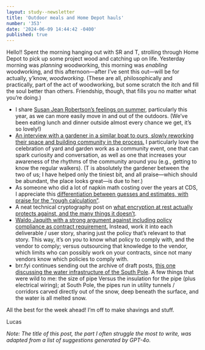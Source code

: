 ```yaml
---
layout: study--newsletter
title: 'Outdoor meals and Home Depot hauls'
number: '353'
date: '2024-06-09 14:44:42 -0400'
published: true
---
```


Hello!! Spent the morning hanging out with SR and T, strolling through Home Depot to pick up some project wood and catching up on life. Yesterday morning was _planning_ woodworking, this morning was _enabling_ woodworking, and this afternoon—after I’ve sent this out—will be for actually, y’know, _woodworking_. (These are all, philosophically and practically, part of the act of woodworking, but some scratch the itch and fill the soul better than others. Friendship, though, that fills you no matter what you’re doing.)

- I share [Susan Jean Robertson’s feelings on summer](https://www.susanjeanrobertson.com/notes/summer/), particularly this year, as we can more easily move in and out of the outdoors. (We’ve been eating lunch and dinner outside almost every chance we get, it’s so lovely!)
- [An interview with a gardener in a similar boat to ours, slowly reworking their space and building community in the process.](https://annehelen.substack.com/p/year-one-lawn-removal) I particularly love the celebration of yard and garden work as a community event, one that can spark curiosity and conversation, as well as one that increases your awareness of the rhythms of the community around you (e.g., getting to know the regular walkers). (T is absolutely the gardener between the two of us; I have helped only the tiniest bit, and all praise—which should be abundant, the place looks great—is due to her.)
- As someone who did a lot of napkin math costing over the years at CDS, I appreciate this [differentiation between guesses and estimates, with praise for the “rough calculation”](https://www.simplermachines.com/estimates-arent-guesses/).
- A neat technical cryptography post on [what encryption at rest actually protects against, and the many things it doesn’t](https://scottarc.blog/2024/06/02/encryption-at-rest-whose-threat-model-is-it-anyway/).
- [Waldo Jaquith with a strong argument against including policy compliance as contract requirement.](https://waldo.jaquith.org/blog/2024/06/outsourcing-compliance/) Instead, work it into each deliverable / user story, sharing just the policy that’s relevant to that story. This way, it’s on _you_ to know what policy to comply with, and the vendor to comply; versus outsourcing that knowledge to the vendor,  which limits who can possibly work on your contracts, since not many vendors know which policies to comply with.
- brr.fyi continues sending out the archive of draft posts, [this one discussing the water infrastructure of the South Pole](https://brr.fyi/posts/south-pole-water-infrastructure). A few things that were wild to me: the size of pipe Versus the insulation for the pipe (plus electrical wiring); at South Pole, the pipes run in utility tunnels / corridors carved directly out of the snow, deep beneath the surface, and the water is all melted snow.

All the best for the week ahead! I’m off to make shavings and stuff.

Lucas

_Note: The title of this post, the part I often struggle the most to write, was adapted from a list of suggestions generated by GPT-4o._